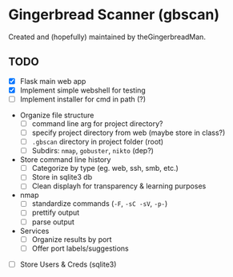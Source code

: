 # Gingerbread Scanner (gbscan)
Created and (hopefully) maintained by theGingerbreadMan.

## TODO
* [x] Flask main web app
* [x] Implement simple webshell for testing
* [ ] Implement installer for cmd in path (?)
* Organize file structure
    * [ ] command line arg for project directory?
    * [ ] specify project directory from web (maybe store in class?)
    * [ ] `.gbscan` directory in project folder (root)
    * [ ] Subdirs: `nmap`, `gobuster`, `nikto` (dep?)
* Store command line history
    * [ ] Categorize by type (eg. web, ssh, smb, etc.)
    * [ ] Store in sqlite3 db
    * [ ] Clean displayh for transparency & learning purposes
* nmap
    * [ ] standardize commands (`-F`, `-sC -sV`, `-p-`)
    * [ ] prettify output
    * [ ] parse output
* Services
    * [ ] Organize results by port
    * [ ] Offer port labels/suggestions
* [ ] Store Users & Creds (sqlite3)